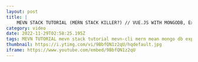 ```yaml
---
layout: post
title: |
    MEVN STACK TUTORIAL (MERN STACK KILLER?) // VUE.JS WITH MONGODB, Express, Node AND MEVN CLI
category: video
date: 2022-11-29T02:58:25.195Z
tags: MEVN TUTORIAL mevn stack tutorial mevn-cli mern mean mongo db express vue.js node.js Nuxt.js with MongoDB  MEAN
thumbnail: https://i.ytimg.com/vi/9BbfQN1z2qU/hqdefault.jpg
iframe: https://www.youtube.com/embed/9BbfQN1z2qU
---
```

